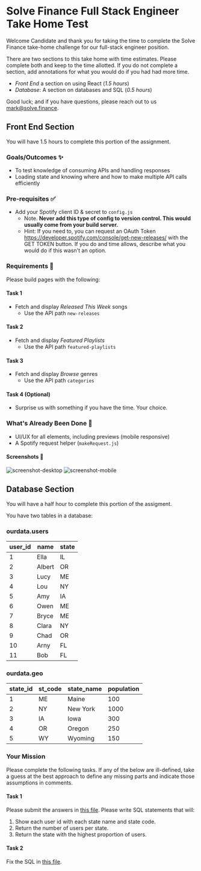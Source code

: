 # Solve Finance Full Stack Engineer Take Home Test

Welcome Candidate and thank you for taking the time to complete the Solve Finance take-home challenge for our full-stack engineer position. 

There are two sections to this take home with time estimates. Please complete both and keep to the time allotted. If you do not complete a section, add annotations for what you would do if you had had more time.

* *Front End* a section on using React (_1.5 hours_)
* *Database*: A section on databases and SQL (_0.5 hours_)

Good luck; and if you have questions, please reach out to us mark@solve.finance.

## Front End Section

You will have 1.5 hours to complete this portion of the assignment. 

### Goals/Outcomes ✨
- To test knowledge of consuming APIs and handling responses
- Loading state and knowing where and how to make multiple API calls efficiently

### Pre-requisites ✅
- Add your Spotify client ID & secret to `config.js`
  - Note. **Never add this type of config to version control. This would usually come from your build server.**
  - Hint: If you need to, you can request an OAuth Token https://developer.spotify.com/console/get-new-releases/ with the GET TOKEN button. If you do and time allows, describe
  what you would do if this wasn't an option.

### Requirements 📖

Please build pages with the following:

#### Task 1
- Fetch and display *Released This Week* songs
  - Use the API path `new-releases`
#### Task 2  
- Fetch and display *Featured Playlists*
  - Use the API path `featured-playlists`
#### Task 3
- Fetch and display *Browse* genres
  - Use the API path `categories`
#### Task 4 (Optional)
- Surprise us with something if you have the time. Your choice.

### What's Already Been Done 🏁
- UI/UX for all elements, including previews (mobile responsive)
- A Spotify request helper (`makeRequest.js`)

#### Screenshots 🌄

![screenshot-desktop](https://puu.sh/GwPLE/3be580156a.png)
![screenshot-mobile](https://puu.sh/GwPLS/0bcb566d23.png)


## Database Section

You will have a half hour to complete this portion of the assigment.

You have two tables in a database:

### ourdata.users

| user_id | name | state |
| ----------- | ----------- | -- |
| 1 | Ella | IL |
| 2 | Albert | OR | 
| 3 | Lucy | ME |
| 4 | Lou | NY |
| 5 | Amy | IA |
| 6 | Owen | ME |
| 7 | Bryce | ME |
| 8 | Clara | NY |
| 9 | Chad | OR |
| 10 | Arny | FL |
| 11 | Bob | FL |


### ourdata.geo

| state_id | st_code | state_name | population |
| ----------- | ----------- | -- | -- |
| 1 | ME | Maine | 100 |
| 2 | NY | New York | 1000 |
| 3 | IA | Iowa | 300 |
| 4 | OR | Oregon | 250 |
| 5 | WY | Wyoming | 150 |

### Your Mission

Please complete the following tasks. If any of the below are ill-defined, take a guess at the best approach to define any missing parts and indicate those assumptions in comments.

#### Task 1 
Please submit the answers in [this file](./db/task1.sql). Please write SQL statements that will:
1. Show each user id with each state name and state code.
2. Return the number of users per state.
3. Return the state with the highest proportion of users.

#### Task 2

Fix the SQL in [this file](./db/task2.sql).


